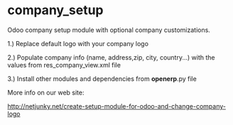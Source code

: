 # company_setup
Odoo company setup module with optional company customizations.

1.) Replace default logo with your company logo

2.) Populate company info (name, address,zip, city, country...)  with the values from res_company_view.xml file

3.) Install other modules and dependencies from __openerp__.py file

More info on our web site:

<a href="http://netjunky.net/create-setup-module-for-odoo-and-change-company-logo" target="_blank">http://netjunky.net/create-setup-module-for-odoo-and-change-company-logo</a>
